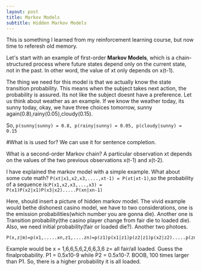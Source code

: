 ```yaml
---
layout: post
title: Markov Models
subtitle: Hidden Markov Models
---
```

This is something I learned from my reinforcement learning course, but now time to referesh old memory.

Let's start with an example of first-order **Markov Models**, which is a chain-structured process where future states depend only on the current state, not in  the past. In other word, the value of xt only depends on x(t-1).

The thing we need for this model is that we actually know the state transition probability. This means when the subject takes next action, the probability is assured. Its not like the subject doesnt have a preference. Let us think about weather as an example. If we know the weather today, its sunny today, okay, we have three choices tomorrow, sunny again(0.8),rainy(0.05),cloudy(0.15). 

So, `p(sunny|sunny) = 0.8, p(rainy|sunny) = 0.05, p(cloudy|sunny) = 0.15`

#What is is used for? We can use it for sentence completion.

What is a second-order Markov chain? A particular observation xt depends on the values of the two previous observations x(t-1) and x(t-2).

I have explained the markov model with a simple example. What about some cute math? `P(xt|x1,x2,x3,....,xt-1) = P(xt|xt-1)`,so the probability of a sequence is:`P(x1,x2,x3,...,x3) = P(x1)P(x2|x1)P(x3|x2).....P(xn|xn-1)`

Here, should insert a picture of hidden markov model. The vivid example would bethe dishonest casino model, we have to two considerations, one is the emission probabilities(which number you are gonna die). Another one is Transition probability(the casino player change from fair die to loaded die). Also, we need initial probability(fair or loaded die?). Another two photoes.
~~~
P(x,z|m)=p(x1,.....xn,z1,....zn)=p(z1)p(x1|z1)p(z2|z1)p(x2|z2).....p(zn|zn1)p(xn|zn)
~~~
Example would be x = 1,6,6,5,6,2,6,6,3,6 z= all fair/all loaded. Guess the finalprobability. P1 = 0.5x10-9 while P2 = 0.5x10-7. BOOB, 100 times larger than P1. So, there is a higher probability it is all loaded.





